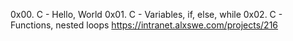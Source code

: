 0x00. C - Hello, World
0x01. C - Variables, if, else, while
0x02. C - Functions, nested loops
https://intranet.alxswe.com/projects/216
